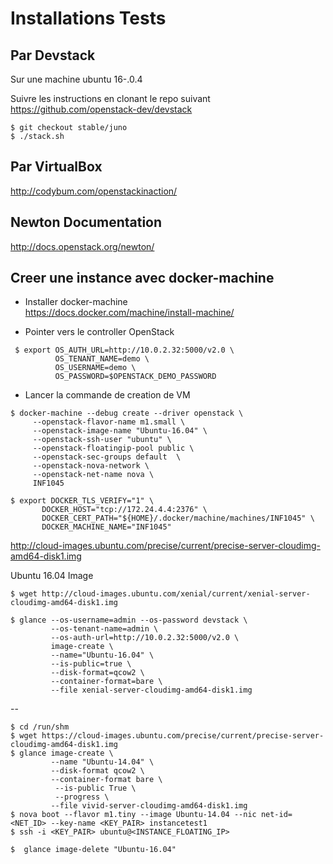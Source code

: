 # Installations Tests

## Par Devstack

Sur une machine ubuntu 16-.0.4

Suivre les instructions en clonant le repo suivant 
https://github.com/openstack-dev/devstack

```
$ git checkout stable/juno
$ ./stack.sh
```

## Par VirtualBox

http://codybum.com/openstackinaction/


## Newton Documentation

http://docs.openstack.org/newton/

## Creer une instance avec docker-machine

* Installer docker-machine  
https://docs.docker.com/machine/install-machine/

* Pointer vers le controller OpenStack

```
 $ export OS_AUTH_URL=http://10.0.2.32:5000/v2.0 \
          OS_TENANT_NAME=demo \
          OS_USERNAME=demo \
          OS_PASSWORD=$OPENSTACK_DEMO_PASSWORD          
```

* Lancer la commande de creation de VM

```
$ docker-machine --debug create --driver openstack \
     --openstack-flavor-name m1.small \
     --openstack-image-name "Ubuntu-16.04" \
     --openstack-ssh-user "ubuntu" \
     --openstack-floatingip-pool public \
     --openstack-sec-groups default  \
     --openstack-nova-network \
     --openstack-net-name nova \
     INF1045
```

```
$ export DOCKER_TLS_VERIFY="1" \
       DOCKER_HOST="tcp://172.24.4.4:2376" \
       DOCKER_CERT_PATH="${HOME}/.docker/machine/machines/INF1045" \
       DOCKER_MACHINE_NAME="INF1045"
```

http://cloud-images.ubuntu.com/precise/current/precise-server-cloudimg-amd64-disk1.img

Ubuntu 16.04 Image

```
$ wget http://cloud-images.ubuntu.com/xenial/current/xenial-server-cloudimg-amd64-disk1.img
```

```
$ glance --os-username=admin --os-password devstack \
         --os-tenant-name=admin \
         --os-auth-url=http://10.0.2.32:5000/v2.0 \
         image-create \
         --name="Ubuntu-16.04" \
         --is-public=true \
         --disk-format=qcow2 \
         --container-format=bare \
         --file xenial-server-cloudimg-amd64-disk1.img
```

--

```
$ cd /run/shm  
$ wget https://cloud-images.ubuntu.com/precise/current/precise-server-cloudimg-amd64-disk1.img
$ glance image-create \
         --name "Ubuntu-14.04" \
         --disk-format qcow2 \
         --container-format bare \
          --is-public True \
          --progress \
         --file vivid-server-cloudimg-amd64-disk1.img
$ nova boot --flavor m1.tiny --image Ubuntu-14.04 --nic net-id=<NET_ID> --key-name <KEY_PAIR> instancetest1
$ ssh -i <KEY_PAIR> ubuntu@<INSTANCE_FLOATING_IP>
```

```
$  glance image-delete "Ubuntu-16.04"
```
